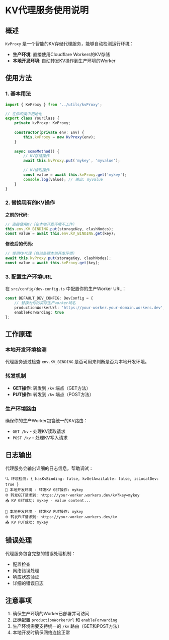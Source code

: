 # KV代理服务使用说明

## 概述

`KvProxy` 是一个智能的KV存储代理服务，能够自动检测运行环境：
- **生产环境**: 直接使用Cloudflare Workers的KV存储
- **本地开发环境**: 自动转发KV操作到生产环境的Worker

## 使用方法

### 1. 基本用法

```typescript
import { KvProxy } from '../utils/kvProxy';

// 在你的类中初始化
export class YourClass {
    private kvProxy: KvProxy;
    
    constructor(private env: Env) {
        this.kvProxy = new KvProxy(env);
    }
    
    async someMethod() {
        // KV存储操作
        await this.kvProxy.put('mykey', 'myvalue');
        
        // KV读取操作
        const value = await this.kvProxy.get('mykey');
        console.log(value); // 输出: myvalue
    }
}
```

### 2. 替换现有的KV操作

**之前的代码:**
```typescript
// 直接使用KV（在本地开发环境不工作）
this.env.KV_BINDING.put(storageKey, clashNodes);
const value = await this.env.KV_BINDING.get(key);
```

**修改后的代码:**
```typescript
// 使用KV代理（自动处理本地开发环境）
await this.kvProxy.put(storageKey, clashNodes);
const value = await this.kvProxy.get(key);
```

### 3. 配置生产环境URL

在 `src/config/dev-config.ts` 中配置你的生产Worker URL：

```typescript
const DEFAULT_DEV_CONFIG: DevConfig = {
    // 替换为你的实际生产worker域名
    productionWorkerUrl: 'https://your-worker.your-domain.workers.dev',
    enableForwarding: true
};
```

## 工作原理

### 本地开发环境检测
代理服务通过检查 `env.KV_BINDING` 是否可用来判断是否为本地开发环境。

### 转发机制
- **GET操作**: 转发到 `/kv` 端点（GET方法）
- **PUT操作**: 转发到 `/kv` 端点（POST方法）

### 生产环境路由
确保你的生产Worker包含统一的KV路由：
- `GET /kv` - 处理KV读取请求
- `POST /kv` - 处理KV写入请求

## 日志输出

代理服务会输出详细的日志信息，帮助调试：

```
🔍 环境检测: { hasKvBinding: false, kvGetAvailable: false, isLocalDev: true }
🔄 本地开发环境 - 转发KV GET操作: mykey
🌐 转发GET请求到: https://your-worker.workers.dev/kv?key=mykey
📥 KV GET成功: mykey - value content...

🔄 本地开发环境 - 转发KV PUT操作: mykey
🌐 转发PUT请求到: https://your-worker.workers.dev/kv
📤 KV PUT成功: mykey
```

## 错误处理

代理服务包含完整的错误处理机制：
- 配置检查
- 网络错误处理
- 响应状态验证
- 详细的错误日志

## 注意事项

1. 确保生产环境的Worker已部署并可访问
2. 正确配置 `productionWorkerUrl` 和 `enableForwarding`
3. 生产环境需要支持统一的 `/kv` 路由（GET和POST方法）
4. 本地开发时确保网络连接正常 